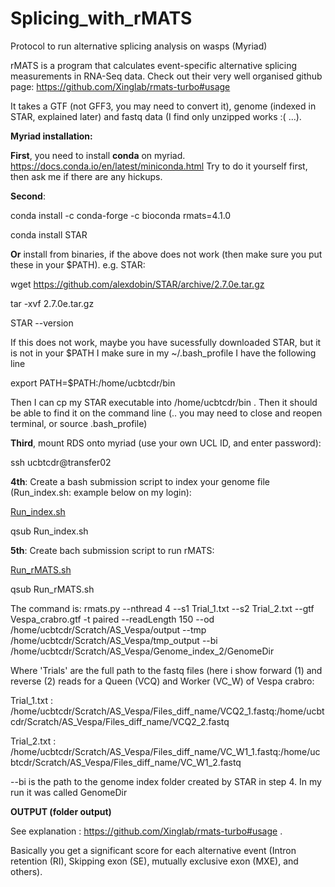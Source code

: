 # Splicing_with_rMATS
Protocol to run alternative splicing analysis on wasps (Myriad)

rMATS is a program that calculates event-specific alternative splicing measurements in RNA-Seq data. Check out their very well organised github page: https://github.com/Xinglab/rmats-turbo#usage

It takes a GTF (not GFF3, you may need to convert it), genome (indexed in STAR, explained later) and fastq data (I find only unzipped works :( ...).

**Myriad installation:**


**First**, you need to install **conda** on myriad. https://docs.conda.io/en/latest/miniconda.html  Try to do it yourself first, then ask me if there are any hickups.


**Second**:

conda install -c conda-forge -c bioconda rmats=4.1.0

conda install STAR

**Or** install from binaries, if the above does not work (then make sure you put these in your $PATH). e.g. STAR:

wget https://github.com/alexdobin/STAR/archive/2.7.0e.tar.gz

tar -xvf 2.7.0e.tar.gz

STAR --version


If this does not work, maybe you have sucessfully downloaded STAR, but it is not in your $PATH 
I make sure in my ~/.bash_profile I have the following line

export PATH=$PATH:/home/ucbtcdr/bin

Then I can cp my STAR executable into /home/ucbtcdr/bin . Then it should be able to find it on the command line (.. you may need to close and reopen terminal, or source .bash_profile)


**Third**, mount RDS onto myriad (use your own UCL ID, and enter password):

ssh ucbtcdr@transfer02


**4th**: Create a bash submission script to index your genome file (Run_index.sh: example below on my login):

[Run_index.sh](Run_index.sh)

qsub Run_index.sh


**5th**: Create bach submission script to run rMATS:

[Run_rMATS.sh](Run_rMATS.sh)

qsub Run_rMATS.sh

The command is:
rmats.py --nthread 4 --s1 Trial_1.txt --s2 Trial_2.txt --gtf Vespa_crabro.gtf -t paired --readLength 150 --od /home/ucbtcdr/Scratch/AS_Vespa/output --tmp /home/ucbtcdr/Scratch/AS_Vespa/tmp_output --bi /home/ucbtcdr/Scratch/AS_Vespa/Genome_index_2/GenomeDir 

Where 'Trials' are the full path to the fastq files (here i show forward (1) and reverse (2) reads for a Queen (VCQ) and Worker (VC_W) of Vespa crabro:


Trial_1.txt : /home/ucbtcdr/Scratch/AS_Vespa/Files_diff_name/VCQ2_1.fastq:/home/ucbtcdr/Scratch/AS_Vespa/Files_diff_name/VCQ2_2.fastq

Trial_2.txt : /home/ucbtcdr/Scratch/AS_Vespa/Files_diff_name/VC_W1_1.fastq:/home/ucbtcdr/Scratch/AS_Vespa/Files_diff_name/VC_W1_2.fastq

--bi  is the path to the genome index folder created by STAR in step 4. In my run it was called GenomeDir

**OUTPUT (folder output)**

See explanation : https://github.com/Xinglab/rmats-turbo#usage . 

Basically you get a significant score for each alternative event (Intron retention (RI), Skipping exon (SE), mutually exclusive exon (MXE), and others).

